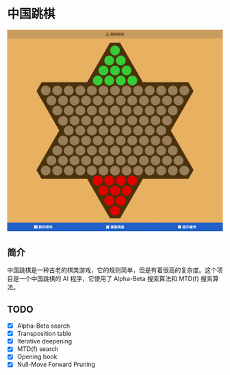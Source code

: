 # 中国跳棋

![中国跳棋](misc/screenshot.png)

## 简介

中国跳棋是一种古老的棋类游戏，它的规则简单，但是有着很高的复杂度。这个项目是一个中国跳棋的 AI 程序，它使用了 Alpha-Beta 搜索算法和 MTD(f) 搜索算法。

## TODO

- [x] Alpha-Beta search
- [x] Transposition table
- [x] Iterative deepening
- [x] MTD(f) search
- [x] Opening book
- [x] Null-Move Forward Pruning
